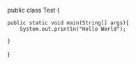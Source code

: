 public class Test {

	public static void main(String[] args){
		System.out.println("Hello World");
		
	}

}
